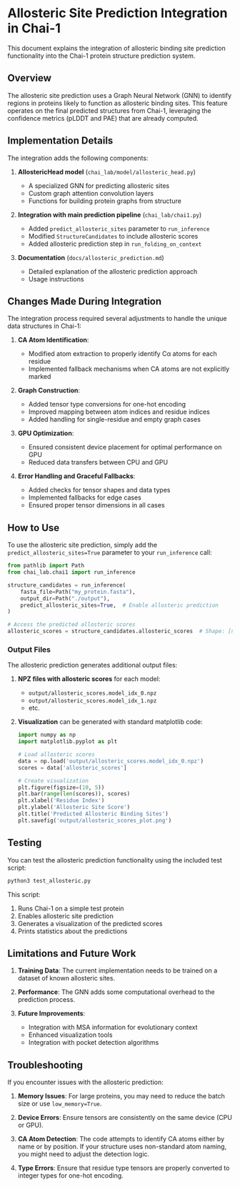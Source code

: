 # Allosteric Site Prediction Integration in Chai-1

This document explains the integration of allosteric binding site prediction functionality into the Chai-1 protein structure prediction system.

## Overview

The allosteric site prediction uses a Graph Neural Network (GNN) to identify regions in proteins likely to function as allosteric binding sites. This feature operates on the final predicted structures from Chai-1, leveraging the confidence metrics (pLDDT and PAE) that are already computed.

## Implementation Details

The integration adds the following components:

1. **AllostericHead model** (`chai_lab/model/allosteric_head.py`)
   - A specialized GNN for predicting allosteric sites
   - Custom graph attention convolution layers
   - Functions for building protein graphs from structure

2. **Integration with main prediction pipeline** (`chai_lab/chai1.py`)
   - Added `predict_allosteric_sites` parameter to `run_inference`
   - Modified `StructureCandidates` to include allosteric scores
   - Added allosteric prediction step in `run_folding_on_context`

3. **Documentation** (`docs/allosteric_prediction.md`)
   - Detailed explanation of the allosteric prediction approach
   - Usage instructions

## Changes Made During Integration

The integration process required several adjustments to handle the unique data structures in Chai-1:

1. **CA Atom Identification**:
   - Modified atom extraction to properly identify Cα atoms for each residue
   - Implemented fallback mechanisms when CA atoms are not explicitly marked

2. **Graph Construction**:
   - Added tensor type conversions for one-hot encoding
   - Improved mapping between atom indices and residue indices
   - Added handling for single-residue and empty graph cases

3. **GPU Optimization**:
   - Ensured consistent device placement for optimal performance on GPU
   - Reduced data transfers between CPU and GPU

4. **Error Handling and Graceful Fallbacks**:
   - Added checks for tensor shapes and data types
   - Implemented fallbacks for edge cases
   - Ensured proper tensor dimensions in all cases

## How to Use

To use the allosteric site prediction, simply add the `predict_allosteric_sites=True` parameter to your `run_inference` call:

```python
from pathlib import Path
from chai_lab.chai1 import run_inference

structure_candidates = run_inference(
    fasta_file=Path("my_protein.fasta"),
    output_dir=Path("./output"),
    predict_allosteric_sites=True,  # Enable allosteric prediction
)

# Access the predicted allosteric scores
allosteric_scores = structure_candidates.allosteric_scores  # Shape: [num_models, num_residues]
```

### Output Files

The allosteric prediction generates additional output files:

1. **NPZ files with allosteric scores** for each model:
   - `output/allosteric_scores.model_idx_0.npz`
   - `output/allosteric_scores.model_idx_1.npz`
   - etc.

2. **Visualization** can be generated with standard matplotlib code:
   ```python
   import numpy as np
   import matplotlib.pyplot as plt
   
   # Load allosteric scores
   data = np.load('output/allosteric_scores.model_idx_0.npz')
   scores = data['allosteric_scores']
   
   # Create visualization
   plt.figure(figsize=(10, 5))
   plt.bar(range(len(scores)), scores)
   plt.xlabel('Residue Index')
   plt.ylabel('Allosteric Site Score')
   plt.title('Predicted Allosteric Binding Sites')
   plt.savefig('output/allosteric_scores_plot.png')
   ```

## Testing

You can test the allosteric prediction functionality using the included test script:

```bash
python3 test_allosteric.py
```

This script:
1. Runs Chai-1 on a simple test protein
2. Enables allosteric site prediction
3. Generates a visualization of the predicted scores
4. Prints statistics about the predictions

## Limitations and Future Work

1. **Training Data**: The current implementation needs to be trained on a dataset of known allosteric sites.

2. **Performance**: The GNN adds some computational overhead to the prediction process.

3. **Future Improvements**:
   - Integration with MSA information for evolutionary context
   - Enhanced visualization tools
   - Integration with pocket detection algorithms

## Troubleshooting

If you encounter issues with the allosteric prediction:

1. **Memory Issues**: For large proteins, you may need to reduce the batch size or use `low_memory=True`.

2. **Device Errors**: Ensure tensors are consistently on the same device (CPU or GPU).

3. **CA Atom Detection**: The code attempts to identify CA atoms either by name or by position. If your structure uses non-standard atom naming, you might need to adjust the detection logic.

4. **Type Errors**: Ensure that residue type tensors are properly converted to integer types for one-hot encoding.